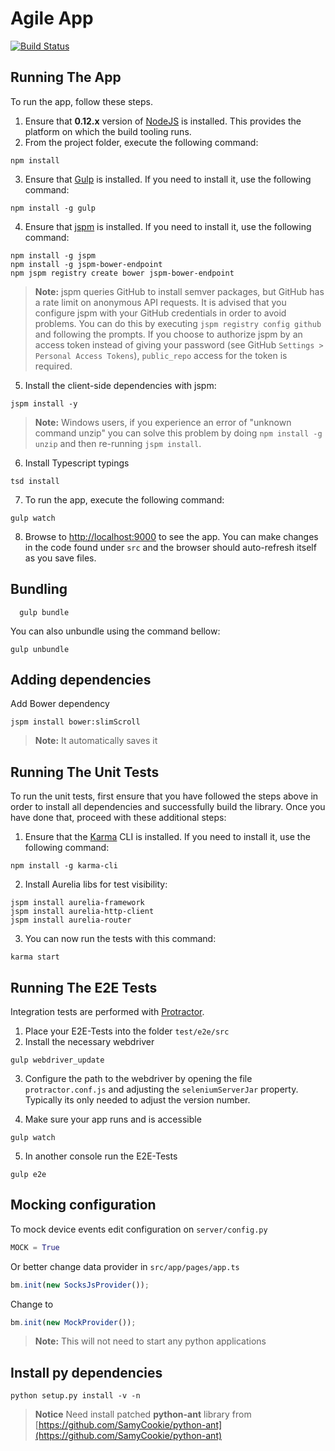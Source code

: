# Agile App

[![Build Status](https://travis-ci.org/d3trax/agileConf.svg?branch=master)](https://travis-ci.org/d3trax/agileConf)

## Running The App

To run the app, follow these steps.

1. Ensure that **0.12.x** version of [NodeJS](http://nodejs.org/) is installed. This provides the platform on which the build tooling runs.
2. From the project folder, execute the following command:

  ```shell
  npm install
  ```
3. Ensure that [Gulp](http://gulpjs.com/) is installed. If you need to install it, use the following command:

  ```shell
  npm install -g gulp
  ```
4. Ensure that [jspm](http://jspm.io/) is installed. If you need to install it, use the following command:

  ```shell
  npm install -g jspm
  npm install -g jspm-bower-endpoint
  npm jspm registry create bower jspm-bower-endpoint
  ```
  > **Note:** jspm queries GitHub to install semver packages, but GitHub has a rate limit on anonymous API requests. It is advised that you configure jspm with your GitHub credentials in order to avoid problems. You can do this by executing `jspm registry config github` and following the prompts. If you choose to authorize jspm by an access token instead of giving your password (see GitHub `Settings > Personal Access Tokens`), `public_repo` access for the token is required.
5. Install the client-side dependencies with jspm:

  ```shell
  jspm install -y
  ```
  >**Note:** Windows users, if you experience an error of "unknown command unzip" you can solve this problem by doing `npm install -g unzip` and then re-running `jspm install`.
6. Install Typescript typings

  ```shell
  tsd install
  ```
7. To run the app, execute the following command:

  ```shell
  gulp watch
  ```

8. Browse to [http://localhost:9000](http://localhost:9000) to see the app. You can make changes in the code found under `src` and the browser should auto-refresh itself as you save files.


## Bundling

  ```shell
    gulp bundle
  ```

You can also unbundle using the command bellow:

  ```shell
  gulp unbundle
  ```

## Adding dependencies

Add Bower dependency

 ```shell
 jspm install bower:slimScroll
 ```
 >**Note:** It automatically saves it

## Running The Unit Tests

To run the unit tests, first ensure that you have followed the steps above in order to install all dependencies and successfully build the library. Once you have done that, proceed with these additional steps:

1. Ensure that the [Karma](http://karma-runner.github.io/) CLI is installed. If you need to install it, use the following command:

  ```shell
  npm install -g karma-cli
  ```
2. Install Aurelia libs for test visibility:

```shell
jspm install aurelia-framework
jspm install aurelia-http-client
jspm install aurelia-router
```
3. You can now run the tests with this command:

  ```shell
  karma start
  ```

## Running The E2E Tests
Integration tests are performed with [Protractor](http://angular.github.io/protractor/#/).

1. Place your E2E-Tests into the folder ```test/e2e/src```
2. Install the necessary webdriver

  ```shell
  gulp webdriver_update
  ```

3. Configure the path to the webdriver by opening the file ```protractor.conf.js``` and adjusting the ```seleniumServerJar``` property. Typically its only needed to adjust the version number.

4. Make sure your app runs and is accessible

  ```shell
  gulp watch
  ```

5. In another console run the E2E-Tests

  ```shell
  gulp e2e
  ```

## Mocking configuration

  To mock device events edit configuration on ```server/config.py``` 

 ```python
 MOCK = True
 ```
 
 Or better change data provider in ```src/app/pages/app.ts```
 
 ```js
 bm.init(new SocksJsProvider());
 ```
 Change to
 ```js
 bm.init(new MockProvider());
 ```
 >**Note:** This will not need to start any python applications

## Install py dependencies

 ```shell
 python setup.py install -v -n
 ```
 >**Notice** Need install patched **python-ant** library from [https://github.com/SamyCookie/python-ant](https://github.com/SamyCookie/python-ant)
